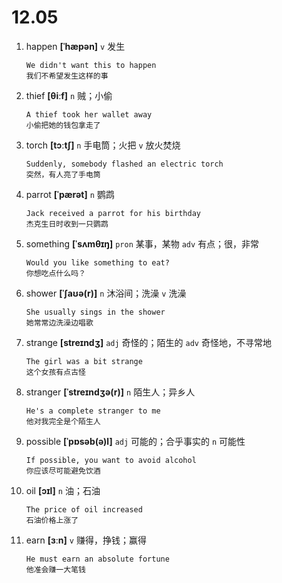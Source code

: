 # 12.05

1. happen **[ˈhæpən]** `v` 发生

   ```
   We didn't want this to happen
   我们不希望发生这样的事
   ```

2. thief **[θiːf]** `n` 贼；小偷

   ```
   A thief took her wallet away
   小偷把她的钱包拿走了
   ```

3. torch **[tɔːtʃ]** `n` 手电筒；火把 `v` 放火焚烧

   ```
   Suddenly, somebody flashed an electric torch
   突然，有人亮了手电筒
   ```

4. parrot **[ˈpærət]** `n` 鹦鹉

   ```
   Jack received a parrot for his birthday
   杰克生日时收到一只鹦鹉
   ```

5. something **[ˈsʌmθɪŋ]** `pron` 某事，某物 `adv` 有点；很，非常

   ```
   Would you like something to eat?
   你想吃点什么吗？
   ```

6. shower **[ˈʃaʊə(r)]** `n` 沐浴间；洗澡 `v` 洗澡

   ```
   She usually sings in the shower
   她常常边洗澡边唱歌
   ```

7. strange **[streɪndʒ]** `adj` 奇怪的；陌生的 `adv` 奇怪地，不寻常地

   ```
   The girl was a bit strange
   这个女孩有点古怪
   ```

8. stranger **[ˈstreɪndʒə(r)]** `n` 陌生人；异乡人

   ```
   He's a complete stranger to me
   他对我完全是个陌生人
   ```

9. possible **[ˈpɒsəb(ə)l]** `adj` 可能的；合乎事实的 `n` 可能性

   ```
   If possible, you want to avoid alcohol
   你应该尽可能避免饮酒
   ```

10. oil **[ɔɪl]** `n` 油；石油

    ```
    The price of oil increased
    石油价格上涨了
    ```

11. earn **[ɜːn]** `v` 赚得，挣钱；赢得

    ```
    He must earn an absolute fortune
    他准会赚一大笔钱
    ```
